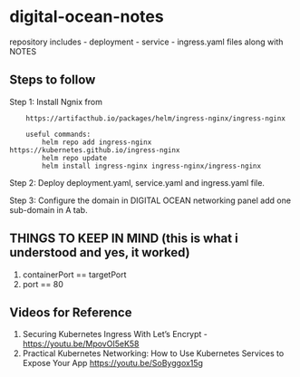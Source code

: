 # digital-ocean-notes
repository includes - deployment - service - ingress.yaml files along with NOTES


Steps to follow
---------------------------------------

Step 1: Install Ngnix from 

        https://artifacthub.io/packages/helm/ingress-nginx/ingress-nginx
        
        useful commands:
            helm repo add ingress-nginx https://kubernetes.github.io/ingress-nginx
            helm repo update
            helm install ingress-nginx ingress-nginx/ingress-nginx
            
            
Step 2: Deploy deployment.yaml,
               service.yaml and
               ingress.yaml file.
               
               
Step 3: Configure the domain in DIGITAL OCEAN networking panel 
          add one sub-domain in A tab.
          
          
          
 THINGS TO KEEP IN MIND (this is what i understood and yes, it worked)
 ----------------------------------------------------------------------
1.  containerPort == targetPort 
2.  port == 80

Videos for Reference
--------------------
1. Securing Kubernetes Ingress With Let’s Encrypt - 
        https://youtu.be/MpovOI5eK58
2. Practical Kubernetes Networking: How to Use Kubernetes Services to Expose Your App
        https://youtu.be/SoByggox15g
